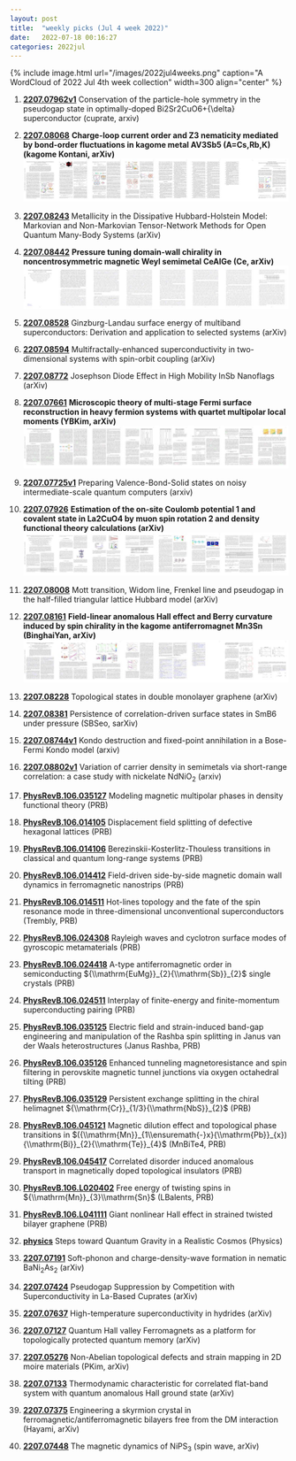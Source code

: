 ```yaml
---
layout: post
title:  "weekly picks (Jul 4 week 2022)"
date:   2022-07-18 00:16:27
categories: 2022jul
---
```


{% include image.html url="/images/2022jul4weeks.png" caption="A WordCloud of 2022 Jul 4th week collection" width=300 align="center" %}


1. **[2207.07962v1](https://arxiv.org/abs/2207.07962v1)** Conservation of the particle-hole symmetry in the pseudogap state in optimally-doped Bi2Sr2CuO6+{\\delta} superconductor (cuprate, arxiv)

1. **[2207.08068](http://arxiv.org/abs/2207.08068)** **Charge-loop current order and Z3 nematicity mediated by bond-order fluctuations in kagome metal AV3Sb5 (A=Cs,Rb,K) (kagome Kontani, arXiv)** ![](/images/2207.08068.pdf.jpg)

1. **[2207.08243](http://arxiv.org/abs/2207.08243)** Metallicity in the Dissipative Hubbard-Holstein Model: Markovian and Non-Markovian Tensor-Network Methods for Open Quantum Many-Body Systems (arXiv)

1. **[2207.08442](http://arxiv.org/abs/2207.08442)** **Pressure tuning domain-wall chirality in noncentrosymmetric magnetic Weyl semimetal CeAlGe (Ce, arXiv)** ![](/images/2207.08442.pdf.jpg)

1. **[2207.08528](http://arxiv.org/abs/2207.08528)** Ginzburg-Landau surface energy of multiband superconductors: Derivation and application to selected systems (arXiv)

1. **[2207.08594](http://arxiv.org/abs/2207.08594)** Multifractally-enhanced superconductivity in two-dimensional systems with spin-orbit coupling (arXiv)

1. **[2207.08772](http://arxiv.org/abs/2207.08772)** Josephson Diode Effect in High Mobility InSb Nanoflags (arXiv)

1. **[2207.07661](http://arxiv.org/abs/2207.07661)** **Microscopic theory of multi-stage Fermi surface reconstruction in heavy fermion systems with quartet multipolar local moments (YBKim, arXiv)** ![](/images/2207.07661.pdf.jpg)

1. **[2207.07725v1](https://arxiv.org/abs/2207.07725v1)** Preparing Valence-Bond-Solid states on noisy intermediate-scale quantum computers (arxiv)

1. **[2207.07926](http://arxiv.org/abs/2207.07926)** **Estimation of the on-site Coulomb potential 1 and covalent state in La2CuO4 by muon spin rotation 2 and density functional theory calculations (arXiv)** ![](/images/2207.07926.pdf.jpg)

1. **[2207.08008](http://arxiv.org/abs/2207.08008)** Mott transition, Widom line, Frenkel line and pseudogap in the half-filled triangular lattice Hubbard model (arXiv)

1. **[2207.08161](http://arxiv.org/abs/2207.08161)** **Field-linear anomalous Hall effect and Berry curvature induced by spin chirality in the kagome antiferromagnet Mn3Sn (BinghaiYan, arXiv)** ![](/images/2207.08161.pdf.jpg)

1. **[2207.08228](http://arxiv.org/abs/2207.08228)** Topological states in double monolayer graphene (arXiv)

1. **[2207.08381](http://arxiv.org/abs/2207.08381)** Persistence of correlation-driven surface states in SmB6 under pressure (SBSeo, sarXiv)

1. **[2207.08744v1](https://arxiv.org/abs/2207.08744v1)** Kondo destruction and fixed-point annihilation in a Bose-Fermi Kondo model (arxiv)

1. **[2207.08802v1](https://arxiv.org/abs/2207.08802v1)** Variation of carrier density in semimetals via short-range correlation: a case study with nickelate NdNiO$_2$ (arxiv)



1. **[PhysRevB.106.035127](https://link.aps.org/doi/10.1103/PhysRevB.106.035127)** Modeling magnetic multipolar phases in density functional theory (PRB)

1. **[PhysRevB.106.014105](https://link.aps.org/doi/10.1103/PhysRevB.106.014105)** Displacement field splitting of defective hexagonal lattices (PRB)

1. **[PhysRevB.106.014106](https://link.aps.org/doi/10.1103/PhysRevB.106.014106)** Berezinskii-Kosterlitz-Thouless transitions in classical and quantum long-range systems (PRB)

1. **[PhysRevB.106.014412](https://link.aps.org/doi/10.1103/PhysRevB.106.014412)** Field-driven side-by-side magnetic domain wall dynamics in ferromagnetic nanostrips (PRB)

1. **[PhysRevB.106.014511](https://link.aps.org/doi/10.1103/PhysRevB.106.014511)** Hot-lines topology and the fate of the spin resonance mode in three-dimensional unconventional superconductors (Trembly, PRB)

1. **[PhysRevB.106.024308](https://link.aps.org/doi/10.1103/PhysRevB.106.024308)** Rayleigh waves and cyclotron surface modes of gyroscopic metamaterials (PRB)

1. **[PhysRevB.106.024418](https://link.aps.org/doi/10.1103/PhysRevB.106.024418)** A-type antiferromagnetic order in semiconducting ${\\mathrm{EuMg}}_{2}{\\mathrm{Sb}}_{2}$ single crystals (PRB)

1. **[PhysRevB.106.024511](https://link.aps.org/doi/10.1103/PhysRevB.106.024511)** Interplay of finite-energy and finite-momentum superconducting pairing (PRB)

1. **[PhysRevB.106.035125](https://link.aps.org/doi/10.1103/PhysRevB.106.035125)** Electric field and strain-induced band-gap engineering and manipulation of the Rashba spin splitting in Janus van der Waals heterostructures (Janus Rashba, PRB)

1. **[PhysRevB.106.035126](https://link.aps.org/doi/10.1103/PhysRevB.106.035126)** Enhanced tunneling magnetoresistance and spin filtering in perovskite magnetic tunnel junctions via oxygen octahedral tilting (PRB)

1. **[PhysRevB.106.035129](https://link.aps.org/doi/10.1103/PhysRevB.106.035129)** Persistent exchange splitting in the chiral helimagnet ${\\mathrm{Cr}}_{1/3}{\\mathrm{NbS}}_{2}$ (PRB)

1. **[PhysRevB.106.045121](https://link.aps.org/doi/10.1103/PhysRevB.106.045121)** Magnetic dilution effect and topological phase transitions in $({\\mathrm{Mn}}_{1\\ensuremath{-}x}{\\mathrm{Pb}}_{x}){\\mathrm{Bi}}_{2}{\\mathrm{Te}}_{4}$ (MnBiTe4, PRB)

1. **[PhysRevB.106.045417](https://link.aps.org/doi/10.1103/PhysRevB.106.045417)** Correlated disorder induced anomalous transport in magnetically doped topological insulators (PRB)

1. **[PhysRevB.106.L020402](https://link.aps.org/doi/10.1103/PhysRevB.106.L020402)** Free energy of twisting spins in ${\\mathrm{Mn}}_{3}\\mathrm{Sn}$ (LBalents, PRB)

1. **[PhysRevB.106.L041111](https://link.aps.org/doi/10.1103/PhysRevB.106.L041111)** Giant nonlinear Hall effect in strained twisted bilayer graphene (PRB)

1. **[physics](https://physics.aps.org/articles/v15/107)** Steps toward Quantum Gravity in a Realistic Cosmos (Physics)




1. **[2207.07191](http://arxiv.org/abs/2207.07191)** Soft-phonon and charge-density-wave formation in nematic BaNi$_2$As$_2$ (arXiv)

1. **[2207.07424](http://arxiv.org/abs/2207.07424)** Pseudogap Suppression by Competition with Superconductivity in La-Based Cuprates (arXiv)

1. **[2207.07637](http://arxiv.org/abs/2207.07637)** High-temperature superconductivity in hydrides (arXiv)

1. **[2207.07127](http://arxiv.org/abs/2207.07127)** Quantum Hall valley Ferromagnets as a platform for topologically protected quantum memory (arXiv)

1. **[2207.05276](http://arxiv.org/abs/2207.05276)** Non-Abelian topological defects and strain mapping in 2D moire materials (PKim, arXiv)

1. **[2207.07133](http://arxiv.org/abs/2207.07133)** Thermodynamic characteristic for correlated flat-band system with quantum anomalous Hall ground state (arXiv)

1. **[2207.07375](http://arxiv.org/abs/2207.07375)** Engineering a skyrmion crystal in ferromagnetic/antiferromagnetic bilayers free from the DM interaction (Hayami, arXiv)

1. **[2207.07448](http://arxiv.org/abs/2207.07448)** The magnetic dynamics of NiPS$_3$ (spin wave, arXiv)
